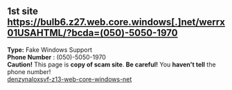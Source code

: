 ## 1st site https://bulb6.z27.web.core.windows[.]net/werrx01USAHTML/?bcda=(050)-5050-1970  
**Type:** Fake Windows Support  
**Phone Number** : (050)-5050-1970  
**Caution!** This page is **copy of scam site**. **Be careful!** You **haven't tell** the phone number!  
[denzynaloxsvf-z13-web-core-windows-net](./denzynaloxsvf-z13-web-core-windows-net/)  
